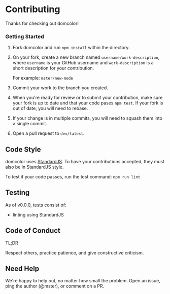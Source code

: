 # Contributing

Thanks for checking out domcolor!

### Getting Started

1. Fork domcolor and run `npm install` within the directory.
2. On your fork, create a new branch named `username/work-description`, where `username` is your GitHub username and `work-description` is a short description for your contribution.

   For example: `mster/new-mode`

3. Commit your work to the branch you created.
4. When you're ready for review or to submit your contribution, make sure your fork is up to date and that your code pases `npm test`. If your fork is out of date, you will need to rebase.
5. If your change is in multiple commits, you will need to squash them into a single commit.
6. Open a pull request to `dev/latest`.

## Code Style

domcolor uses [StandardJS](https://standardjs.com/). To have your contributions accepted, they must also be in StandardJS style.

To test if your code passes, run the test command:
`npm run lint`

## Testing

As of v0.0.0, tests consist of:

- linting using StandardJS

## Code of Conduct

TL;DR

Respect others, practice patience, and give constructive criticism.

## Need Help

We're happy to help out, no matter how small the problem. Open an issue, ping the author (@mster), or comment on a PR.
